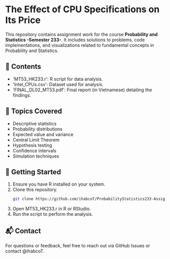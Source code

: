 # The Effect of CPU Specifications on Its Price

This repository contains assignment work for the course **Probability and Statistics -Semester 233-**. It includes solutions to problems, code implementations, and visualizations related to fundamental concepts in Probability and Statistics.

## 📁 Contents

- 'MT53_HK233.r': R script for data analysis.
- 'Intel_CPUs.csv': Dataset used for analysis.
- 'FINAL_DL02_MT53.pdf': Final report (in Vietnamese) detailing the findings.

## 📌 Topics Covered

- Descriptive statistics
- Probability distributions
- Expected value and variance
- Central Limit Theorem
- Hypothesis testing
- Confidence intervals
- Simulation techniques

## 🚀 Getting Started

1. Ensure you have R installed on your system.
2. Clone this repository.
   ```bash
   git clone https://github.com/ihabcoT/ProbabilityStatistics233-Assignment.git
3. Open MT53_HK233.r in R or RStudio.
4. Run the script to perform the analysis.

## 📬 Contact

For questions or feedback, feel free to reach out via GitHub Issues or contact @ihabcoT.
